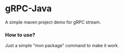 # gRPC-Java
A simple maven project demo for gRPC stream.

### How to use?
Just a simple "mvn package" command to make it work.
